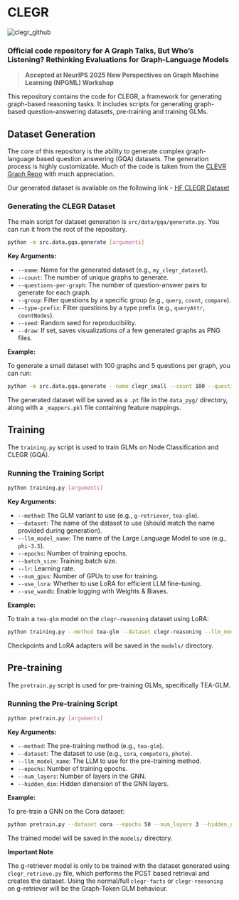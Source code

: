 # CLEGR

![clegr_github](https://github.com/user-attachments/assets/c973467e-b7dd-4579-961c-22b2d4524aa2)


### Official code repository for A Graph Talks, But Who’s Listening? Rethinking Evaluations for Graph-Language Models

> **Accepted at NeurIPS 2025 New Perspectives on Graph Machine Learning (NPGML) Workshop**

This repository contains the code for CLEGR, a framework for generating graph-based reasoning tasks. It includes scripts for generating graph-based question-answering datasets, pre-training and training GLMs.

## Dataset Generation

The core of this repository is the ability to generate complex graph-language based question answering (GQA) datasets. The generation process is highly customizable.
Much of the code is taken from the [CLEVR Graph Repo](https://github.com/Octavian-ai/clevr-graph) with much appreciation.

Our generated dataset is available on the following link - [HF CLEGR Dataset](https://huggingface.co/datasets/tenseisoham/CLEGR/tree/main)

### Generating the CLEGR Dataset

The main script for dataset generation is `src/data/gqa/generate.py`. You can run it from the root of the repository.

```bash
python -m src.data.gqa.generate [arguments]
```

**Key Arguments:**

*   `--name`: Name for the generated dataset (e.g., `my_clegr_dataset`).
*   `--count`: The number of unique graphs to generate.
*   `--questions-per-graph`: The number of question-answer pairs to generate for each graph.
*   `--group`: Filter questions by a specific group (e.g., `query`, `count`, `compare`).
*   `--type-prefix`: Filter questions by a type prefix (e.g., `queryAttr`, `countNodes`).
*   `--seed`: Random seed for reproducibility.
*   `--draw`: If set, saves visualizations of a few generated graphs as PNG files.

**Example:**

To generate a small dataset with 100 graphs and 5 questions per graph, you can run:

```bash
python -m src.data.gqa.generate --name clegr_small --count 100 --questions-per-graph 5
```

The generated dataset will be saved as a `.pt` file in the `data_pyg/` directory, along with a `_mappers.pkl` file containing feature mappings.

## Training

The `training.py` script is used to train GLMs on Node Classification and CLEGR (GQA).

### Running the Training Script

```bash
python training.py [arguments]
```

**Key Arguments:**

*   `--method`: The GLM variant to use (e.g., `g-retriever`, `tea-glm`).
*   `--dataset`: The name of the dataset to use (should match the name provided during generation).
*   `--llm_model_name`: The name of the Large Language Model to use (e.g., `phi-3.5`).
*   `--epochs`: Number of training epochs.
*   `--batch_size`: Training batch size.
*   `--lr`: Learning rate.
*   `--num_gpus`: Number of GPUs to use for training.
*   `--use_lora`: Whether to use LoRA for efficient LLM fine-tuning.
*   `--use_wandb`: Enable logging with Weights & Biases.

**Example:**

To train a `tea-glm` model on the `clegr-reasoning` dataset using LoRA:

```bash
python training.py --method tea-glm --dataset clegr-reasoning --llm_model_name phi-3.5 --use_lora --epochs 10 --batch_size 16
```

Checkpoints and LoRA adapters will be saved in the `models/` directory.

## Pre-training

The `pretrain.py` script is used for pre-training GLMs, specifically TEA-GLM.

### Running the Pre-training Script

```bash
python pretrain.py [arguments]
```

**Key Arguments:**

*   `--method`: The pre-training method (e.g., `tea-glm`).
*   `--dataset`: The dataset to use (e.g., `cora`, `computers`, `photo`).
*   `--llm_model_name`: The LLM to use for the pre-training method.
*   `--epochs`: Number of training epochs.
*   `--num_layers`: Number of layers in the GNN.
*   `--hidden_dim`: Hidden dimension of the GNN layers.

**Example:**

To pre-train a GNN on the Cora dataset:

```bash
python pretrain.py --dataset cora --epochs 50 --num_layers 3 --hidden_dim 256
```

The trained model will be saved in the `models/` directory.

**Important Note**

The g-retriever model is only to be trained with the dataset generated using `clegr_retrieve.py` file, which performs the PCST based retrieval and creates the dataset. Using the normal/full `clegr-facts` or `clegr-reasoning` on g-retriever will be the Graph-Token GLM behaviour.
